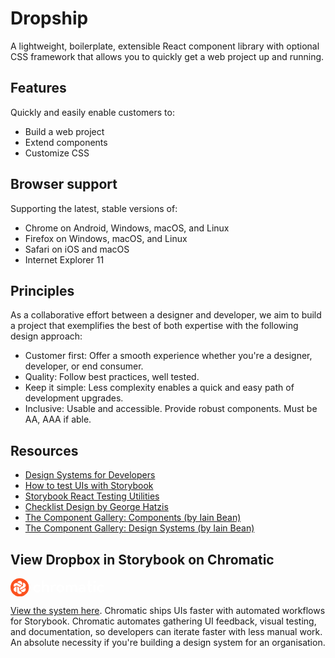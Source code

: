 # Dropship

A lightweight, boilerplate, extensible React component library with optional CSS
framework that allows you to quickly get a web project up and running.

## Features

Quickly and easily enable customers to:

- Build a web project
- Extend components
- Customize CSS

## Browser support

Supporting the latest, stable versions of:

- Chrome on Android, Windows, macOS, and Linux
- Firefox on Windows, macOS, and Linux
- Safari on iOS and macOS
- Internet Explorer 11

## Principles

As a collaborative effort between a designer and developer, we aim to build a
project that exemplifies the best of both expertise with the following design
approach:

- Customer first: Offer a smooth experience whether you're a designer,
  developer, or end consumer.
- Quality: Follow best practices, well tested.
- Keep it simple: Less complexity enables a quick and easy path of development
  upgrades.
- Inclusive: Usable and accessible. Provide robust components. Must be AA, AAA
  if able.

## Resources

- [Design Systems for Developers](https://storybook.js.org/tutorials/design-systems-for-developers/react/en/introduction/)
- [How to test UIs with Storybook](https://storybook.js.org/docs/react/writing-tests/introduction)
- [Storybook React Testing Utilities](https://storybook.js.org/addons/@storybook/testing-react)
- [Checklist Design by George Hatzis](https://www.checklist.design/)
- [The Component Gallery: Components (by Iain Bean)](https://component.gallery/components/)
- [The Component Gallery: Design Systems (by Iain Bean)](https://component.gallery/design-systems/)

## View Dropbox in Storybook on Chromatic

<p><svg id="Layer_1" xmlns="http://www.w3.org/2000/svg" width="150" viewBox="0 0 429 84"><path fill="#fff" id="logotype-characters" d="M328.514 28.754c8.295 0 14.537 4.567 14.537 14.51v19.881h-8.294l.244-4.809c-2.467 3.607-5.75 5.53-10.842 5.53-6.817 0-12.406-3.125-12.406-10.661 0-6.979 5.752-10.02 13.556-10.102h9.448c0-5.373-2.465-7.617-6.899-7.617-3.57 0-5.947 1.205-7.725 2.737l-5.992-3.376-.084-.083c.053-.06.104-.123.156-.178 3.023-3.429 7.11-5.832 14.301-5.832zm6.243 22.603v-2.645h-8.872c-3.615 0-5.998 1.284-5.998 4.253 0 2.884 2.301 4.405 6.572 4.405 4.848.001 8.298-2.325 8.298-6.013zm87.602 1.429L429 56.529c-3.266 4.436-8.587 7.337-14.611 7.337-9.935 0-17.985-7.862-17.985-17.558 0-9.694 8.05-17.555 17.985-17.555 6.016 0 11.32 2.889 14.59 7.309l-6.642 3.745a10.47 10.47 0 0 0-7.948-3.625c-5.72 0-10.374 4.542-10.374 10.125 0 5.582 4.654 10.127 10.374 10.127a10.453 10.453 0 0 0 7.97-3.648zm-291.403 0l6.641 3.743c-3.266 4.436-8.587 7.337-14.611 7.337-9.935 0-17.986-7.862-17.986-17.558 0-9.694 8.05-17.555 17.986-17.555 6.015 0 11.32 2.889 14.59 7.309l-6.642 3.745a10.47 10.47 0 0 0-7.948-3.625c-5.72 0-10.374 4.542-10.374 10.125 0 5.582 4.654 10.127 10.374 10.127a10.451 10.451 0 0 0 7.97-3.648zm121.446-23.31h8.296l-.164 5.772c2.302-4.248 5.833-6.494 10.27-6.494 5.009 0 8.298 2.322 10.104 6.412 2.71-4.007 6.817-6.412 11.827-6.412 8.131 0 12.976 5.292 12.976 13.867v20.523h-8.293v-19.72c0-4.651-1.728-7.216-6.491-7.216-4.842 0-7.721 2.887-7.721 8.5v18.437h-8.293V43.424c0-4.651-1.646-7.216-6.41-7.216-4.93 0-7.804 2.887-7.804 8.5v18.437h-8.296V29.476zM143.595 10h8.294v25.407c2.22-4.167 6.328-6.653 11.506-6.653 7.634 0 12.894 5.292 12.894 14.432v19.959h-8.3V43.826c0-4.811-2.297-7.618-7.147-7.618-5.42 0-8.953 3.208-8.953 8.66v18.276h-8.294V10zm84.235 18.754c9.939 0 17.988 7.86 17.988 17.555s-8.049 17.558-17.988 17.558c-9.932 0-17.986-7.862-17.986-17.558 0-9.695 8.054-17.555 17.986-17.555zm0 7.43c-5.717 0-10.373 4.541-10.373 10.125 0 5.582 4.656 10.127 10.373 10.127 5.727 0 10.381-4.545 10.381-10.127 0-5.584-4.654-10.126-10.381-10.125zm-43.295-6.708h8.3l-.085 6.331c2.305-5.29 6.245-6.974 10.024-6.974 1.768 0 3.16.29 4.345.78.467.19 1.443.648 2.393 1.342 0 0-1.15 1.396-2.161 3.094-1.016 1.7-1.702 3.522-1.702 3.522-1.314-.64-2.63-1.124-4.517-1.124-4.929 0-8.297 2.806-8.297 10.344v16.354h-8.3V29.476zm196.257 33.719V29.476h8.392v33.719h-8.392zm-1.315-46.804c0-3.05 2.549-5.3 5.51-5.3 2.963 0 5.514 2.25 5.514 5.3 0 3.21-2.551 5.378-5.514 5.378-2.962 0-5.51-2.167-5.51-5.378zm-24.734 35.406V36.3h-5.183v-6.824h5.183V10h8.309v19.477h9.214V36.3h-9.214v15.655c0 3.855 1.317 4.98 3.455 4.98 1.976 0 3.209-.885 4.113-1.607l3.95 5.459c-1.73 1.607-4.444 3.213-8.887 3.213-6.497 0-10.941-3.212-10.94-12.203z"></path><circle fill="#FC521F" cx="42" cy="42" r="42"></circle><path fill="#FFF" d="M51.87 61.316l-6.674-3.852 20.078-11.581c.77-.444 1.495-.954 2.17-1.522 2.61 3.716 2.866 8.609.54 12.639a11.846 11.846 0 0 1-10.23 5.895c-2.057 0-4.09-.545-5.884-1.58v.001zm-1.608 2.782c.77.445 1.574.819 2.405 1.12C50.75 69.332 46.638 72 41.98 72c-6.502 0-11.795-5.287-11.795-11.785V37.051l10.187 5.879v14.535c0 .574.307 1.104.804 1.391l9.086 5.242zm-24.025-1.205a11.84 11.84 0 0 1-10.225-5.891 11.699 11.699 0 0 1-1.176-8.943 11.706 11.706 0 0 1 5.495-7.158l6.672-3.85.001 23.16c0 .889.076 1.77.231 2.643-.332.026-.666.039-.998.039zM52.2 34.268l-10.184 5.875-12.6-7.267a1.612 1.612 0 0 0-1.607 0l-9.086 5.241c-.77.443-1.496.95-2.172 1.521-2.608-3.715-2.863-8.609-.539-12.639a11.845 11.845 0 0 1 10.229-5.896c2.055 0 4.09.548 5.884 1.582L52.2 34.268zM41.98 12c6.505 0 11.795 5.287 11.795 11.788v7.7l-20.072-11.58a14.966 14.966 0 0 0-2.408-1.122C33.211 14.669 37.325 12 41.98 12zm26.003 15.003c3.25 5.629 1.314 12.851-4.319 16.101l-20.075 11.58V42.932l12.599-7.269c.498-.287.805-.817.805-1.391V23.788c0-.885-.08-1.767-.232-2.636a11.842 11.842 0 0 1 11.222 5.851z"></path></svg></p>

[View the system here](https://www.chromatic.com/library?appId=631f78fcd3892fd3ecc244d2&branch=main).
Chromatic ships UIs faster with automated workflows for Storybook. Chromatic
automates gathering UI feedback, visual testing, and documentation, so
developers can iterate faster with less manual work. An absolute necessity if
you're building a design system for an organisation.
